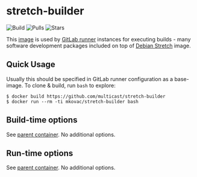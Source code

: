 stretch-builder
===============

![Build](https://img.shields.io/docker/build/mkovac/stretch-builder.svg) ![Pulls](https://img.shields.io/docker/pulls/mkovac/stretch-builder.svg) ![Stars](https://img.shields.io/docker/stars/mkovac/stretch-builder.svg)

This [image](https://hub.docker.com/r/mkovac/stretch-builder/) is used by [GitLab runner](https://github.com/multicast/gitlab-runner) instances for executing builds - many software development packages included on top of [Debian Stretch](https://hub.docker.com/r/mkovac/stretch/) image.

Quick Usage
-----------

Usually this should be specified in GitLab runner configuration as a base-image. To clone & build, run `bash` to explore:

```
$ docker build https://github.com/multicast/stretch-builder
$ docker run --rm -ti mkovac/stretch-builder bash
```

Build-time options
------------------

See [parent container](https://github.com/multicast/stretch). No additional options.

Run-time options
----------------

See [parent container](https://github.com/multicast/stretch). No additional options.
